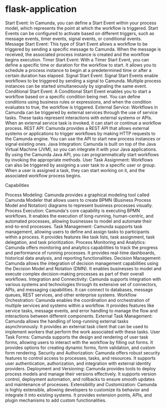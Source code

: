 # flask-application

Start Event: In Camunda, you can define a Start Event within your process model, which represents the point at which the workflow is triggered. Start Events can be configured to activate based on different triggers, such as message events, timer events, signal events, or conditional events.
Message Start Event: This type of Start Event allows a workflow to be triggered by sending a specific message to Camunda. When the message is received, the associated process instance is created and the workflow begins execution.
Timer Start Event: With a Timer Start Event, you can define a specific time or duration for the workflow to start. It allows you to schedule a process instance to begin at a predetermined time or after a certain duration has elapsed.
Signal Start Event: Signal Start Events enable workflows to be triggered by sending a signal to Camunda. Multiple process instances can be started simultaneously by signaling the same event.
Conditional Start Event: A Conditional Start Event enables you to start a workflow based on a specific condition being met. You can define conditions using business rules or expressions, and when the condition evaluates to true, the workflow is triggered.
External Service: Workflows in Camunda can be triggered by external services through the use of service tasks. These tasks represent interactions with external systems or APIs. When an external service task is invoked, it can start or continue a workflow process.
REST API: Camunda provides a REST API that allows external systems or applications to trigger workflows by making HTTP requests to the Camunda engine. You can use the API to start new process instances or signal existing ones.
Java Integration: Camunda is built on top of the Java Virtual Machine (JVM), so you can integrate it with your Java applications. By using the Camunda Java API, you can programmatically start workflows by invoking the appropriate methods.
User Task Assignment: Workflows can also be triggered by assigning a user task to a specific user or group. When a user is assigned a task, they can start working on it, and the associated workflow process begins.



Capabilities

Process Modeling: Camunda provides a graphical modeling tool called Camunda Modeler that allows users to create BPMN (Business Process Model and Notation) diagrams to represent business processes visually.
Process Execution: Camunda's core capability is executing BPMN workflows. It enables the execution of long-running, human-centric, and automated processes, allowing businesses to model and automate their end-to-end processes.
Task Management: Camunda supports task management, allowing users to define and assign tasks to participants within a process. It provides features like task lists, task assignment, task delegation, and task prioritization.
Process Monitoring and Analytics: Camunda offers monitoring and analytics capabilities to track the progress and performance of running processes. It provides real-time dashboards, historical data analysis, and reporting functionalities.
Decision Management: Camunda allows the integration of decision management capabilities using the Decision Model and Notation (DMN). It enables businesses to model and execute complex decision-making processes as part of their overall workflows.
Integration and Connectivity: Camunda supports integration with various systems and technologies through its extensive set of connectors, APIs, and messaging capabilities. It can connect to databases, message queues, REST services, and other enterprise systems.
Workflow Orchestration: Camunda enables the coordination and orchestration of multiple services and systems within a workflow. It provides features like service tasks, message events, and error handling to manage the flow and interactions between different components.
External Task Management: Camunda allows the handling of long-running external tasks asynchronously. It provides an external task client that can be used to implement workers that perform the work associated with these tasks.
User Task Forms: Camunda supports the design and rendering of user task forms, allowing users to interact with the workflow by filling out forms. It provides options for creating dynamic forms, form validation, and custom form rendering.
Security and Authorization: Camunda offers robust security features to control access to processes, tasks, and resources. It supports user authentication, authorization, and integration with external identity providers.
Deployment and Versioning: Camunda provides tools to deploy process models and manage their versions effectively. It supports version control, deployment automation, and rollbacks to ensure smooth updates and maintenance of processes.
Extensibility and Customization: Camunda is highly extensible, allowing developers to customize its behavior and integrate it into existing systems. It provides extension points, APIs, and plugin mechanisms to add custom functionalities.



